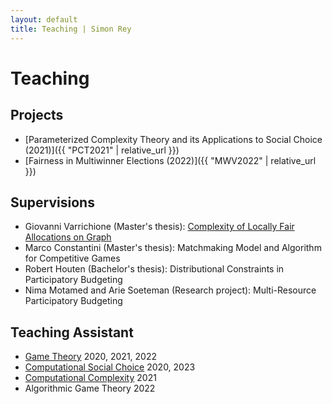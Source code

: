 ```yaml
---
layout: default
title: Teaching | Simon Rey
---
```


# Teaching

## Projects

- [Parameterized Complexity Theory and its Applications to Social Choice (2021)]({{ "PCT2021" | relative_url }})
- [Fairness in Multiwinner Elections (2022)]({{ "MWV2022" | relative_url }})

## Supervisions

- Giovanni Varrichione (Master's thesis): [Complexity of Locally Fair Allocations on Graph](https://eprints.illc.uva.nl/1793/1/MoL-2021-06.text.pdf)
- Marco Constantini (Master's thesis): Matchmaking Model and Algorithm for Competitive Games
- Robert Houten (Bachelor's thesis): Distributional Constraints in Participatory Budgeting
- Nima Motamed and Arie Soeteman (Research project): Multi-Resource Participatory Budgeting

## Teaching Assistant

- [Game Theory](https://staff.science.uva.nl/u.endriss/teaching/game-theory/) 2020, 2021, 2022
- [Computational Social Choice](https://staff.science.uva.nl/u.endriss/teaching/comsoc/) 2020, 2023
- [Computational Complexity](https://staff.science.uva.nl/r.dehaan/complexity2021/) 2021
- Algorithmic Game Theory 2022
